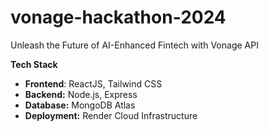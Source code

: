 # vonage-hackathon-2024
Unleash the Future of AI-Enhanced Fintech with Vonage API

**Tech Stack**
- **Frontend**: ReactJS, Tailwind CSS
- **Backend:** Node.js, Express
- **Database:** MongoDB Atlas
- **Deployment:** Render Cloud Infrastructure
